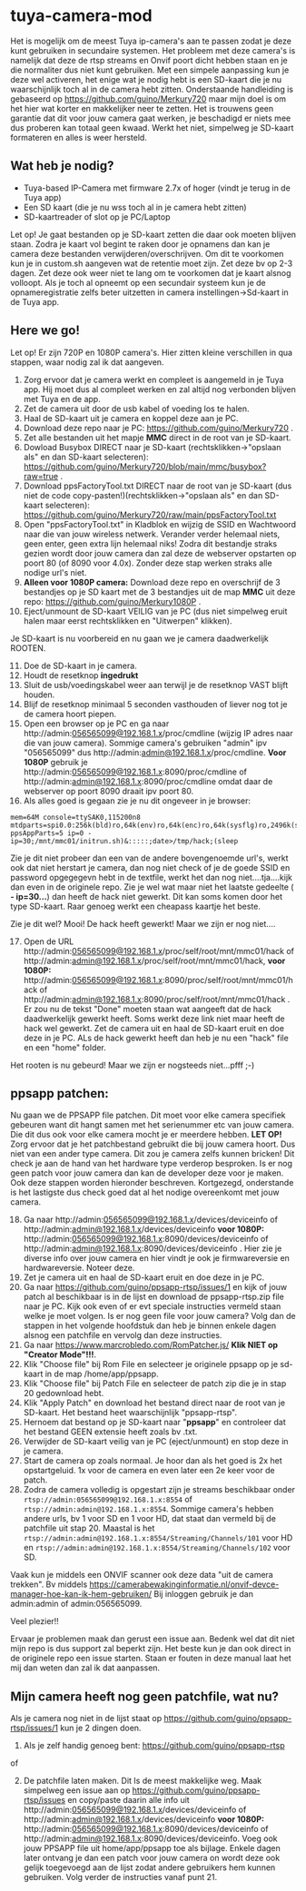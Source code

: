 # tuya-camera-mod

Het is mogelijk om de meest Tuya ip-camera's aan te passen zodat je deze kunt gebruiken in secundaire systemen.
Het probleem met deze camera's is namelijk dat deze de rtsp streams en Onvif poort dicht hebben staan en je die normaliter dus niet kunt gebruiken.
Met een simpele aanpassing kun je deze wel activeren, het enige wat je nodig hebt is een SD-kaart die je nu waarschijnlijk toch al in de camera hebt zitten.
Onderstaande handleiding is gebaseerd op https://github.com/guino/Merkury720 maar mijn doel is om het hier wat korter en makkelijker neer te zetten.
Het is trouwens geen garantie dat dit voor jouw camera gaat werken, je beschadigd er niets mee dus proberen kan totaal geen kwaad.
Werkt het niet, simpelweg je SD-kaart formateren en alles is weer hersteld.

## Wat heb je nodig?
- Tuya-based IP-Camera met firmware 2.7x of hoger (vindt je terug in de Tuya app)
- Een SD kaart (die je nu wss toch al in je camera hebt zitten)
- SD-kaartreader of slot op je PC/Laptop

Let op! Je gaat bestanden op je SD-kaart zetten die daar ook moeten blijven staan. Zodra je kaart vol begint te raken door je opnamens dan kan je camera deze bestanden verwijderen/overschrijven. Om dit te voorkomen kun je in custom.sh aangeven wat de retentie moet zijn. Zet deze bv op 2-3 dagen. Zet deze ook weer niet te lang om te voorkomen dat je kaart alsnog volloopt. Als je toch al opneemt op een secundair systeem kun je de opnameregistratie zelfs beter uitzetten in camera instellingen->Sd-kaart in de Tuya app.

## Here we go!

Let op! Er zijn 720P en 1080P camera's. Hier zitten kleine verschillen in qua stappen, waar nodig zal ik dat aangeven.

1. Zorg ervoor dat je camera werkt en compleet is aangemeld in je Tuya app. Hij moet dus al compleet werken en zal altijd nog verbonden blijven met Tuya en de app. 
2. Zet de camera uit door de usb kabel of voeding los te halen.
3. Haal de SD-kaart uit je camera en koppel deze aan je PC.
4. Download deze repo naar je PC: https://github.com/guino/Merkury720 .
5. Zet alle bestanden uit het mapje <b>MMC</b> direct in de root van je SD-kaart.
6. Dowload Busybox DIRECT naar je SD-kaart (rechtsklikken->"opslaan als" en dan SD-kaart selecteren): https://github.com/guino/Merkury720/blob/main/mmc/busybox?raw=true .
7. Download ppsFactoryTool.txt DIRECT naar de root van je SD-kaart (dus niet de code copy-pasten!)(rechtsklikken->"opslaan als" en dan SD-kaart selecteren): https://github.com/guino/Merkury720/raw/main/ppsFactoryTool.txt
8. Open "ppsFactoryTool.txt" in Kladblok en wijzig de SSID en Wachtwoord naar die van jouw wireless netwerk. Verander verder helemaal niets, geen enter, geen extra lijn helemaal niks! Zodra dit bestandje straks gezien wordt door jouw camera dan zal deze de webserver opstarten op poort 80 (of 8090 voor 4.0x). Zonder deze stap werken straks alle nodige url's niet.
9. <b>Alleen voor 1080P camera:</b> Download deze repo en overschrijf de 3 bestandjes op je SD kaart met de 3 bestandjes uit de map <b>MMC</b> uit deze repo: https://github.com/guino/Merkury1080P .
10. Eject/unmount de SD-kaart VEILIG van je PC (dus niet simpelweg eruit halen maar eerst rechtsklikken en "Uitwerpen" klikken).

Je SD-kaart is nu voorbereid en nu gaan we je camera daadwerkelijk ROOTEN.

11. Doe de SD-kaart in je camera.
12. Houdt de resetknop <b>ingedrukt</b>
13. Sluit de usb/voedingskabel weer aan terwijl je de resetknop VAST blijft houden.
14. Blijf de resetknop minimaal 5 seconden vasthouden of liever nog tot je de camera hoort piepen.
15. Open een browser op je PC en ga naar http://admin:056565099@192.168.1.x/proc/cmdline (wijzig IP adres naar die van jouw camera). Sommige camera's gebruiken "admin" ipv "056565099" dus http://admin:admin@192.168.1.x/proc/cmdline. <b>Voor 1080P</b> gebruik je http://admin:056565099@192.168.1.x:8090/proc/cmdline of http://admin:admin@192.168.1.x:8090/proc/cmdline omdat daar de webserver op poort 8090 draait ipv poort 80.
16. Als alles goed is gegaan zie je nu dit ongeveer in je browser: 
```
mem=64M console=ttySAK0,115200n8 mtdparts=spi0.0:256k(bld)ro,64k(env)ro,64k(enc)ro,64k(sysflg)ro,2496k(sys),4608k(app),640k(cfg) ppsAppParts=5 ip=0 - ip=30;/mnt/mmc01/initrun.sh)&:::::;date>/tmp/hack;(sleep
```
Zie je dit niet probeer dan een van de andere bovengenoemde url's, werkt ook dat niet herstart je camera, dan nog niet check of je de goede SSID en password opgegegevn hebt in de textfile, werkt het dan nog niet....tja....kijk dan even in de originele repo. Zie je wel wat maar niet het laatste gedeelte ( <b>- ip=30...</b>) dan heeft de hack niet gewerkt. Dit kan soms komen door het type SD-kaart. Raar genoeg werkt een cheapass kaartje het beste.

Zie je dit wel? Mooi! De hack heeft gewerkt!
Maar we zijn er nog niet....

17. Open de URL http://admin:056565099@192.168.1.x/proc/self/root/mnt/mmc01/hack of http://admin:admin@192.168.1.x/proc/self/root/mnt/mmc01/hack, <b>voor 1080P:</b> http://admin:056565099@192.168.1.x:8090/proc/self/root/mnt/mmc01/hack of http://admin:admin@192.168.1.x:8090/proc/self/root/mnt/mmc01/hack . Er zou nu de tekst "Done" moeten staan wat aangeeft dat de hack daadwerkelijk gewerkt heeft. Soms werkt deze link niet maar heeft de hack wel gewerkt. Zet de camera uit en haal de SD-kaart eruit en doe deze in je PC. ALs de hack gewerkt heeft dan heb je nu een "hack" file en een "home" folder.

Het rooten is nu gebeurd! Maar we zijn er nogsteeds niet...pfff ;-)

## ppsapp patchen:
Nu gaan we de PPSAPP file patchen. Dit moet voor elke camera specifiek gebeuren want dit hangt samen met het serienummer etc van jouw camera. Die dit dus ook voor elke camera mocht je er meerdere hebben.
<b>LET OP!</b> Zorg ervoor dat je het patchbestand gebruikt die bij jouw camera hoort. Dus niet van een ander type camera. Dit zou je camera zelfs kunnen bricken! Dit check je aan de hand van het hardware type verderop besproken. Is er nog geen patch voor jouw camera dan kan de developer deze voor je maken. Ook deze stappen worden hieronder beschreven. Kortgezegd, onderstande is het lastigste dus check goed dat al het nodige overeenkomt met jouw camera.

18. Ga naar http://admin:056565099@192.168.1.x/devices/deviceinfo of http://admin:admin@192.168.1.x/devices/deviceinfo <b>voor 1080P:</b> http://admin:056565099@192.168.1.x:8090/devices/deviceinfo of http://admin:admin@192.168.1.x:8090/devices/deviceinfo . Hier zie je diverse info over jouw camera en hier vindt je ook je firmwareversie en hardwareversie. Noteer deze.
19. Zet je camera uit en haal de SD-kaart eruit en doe deze in je PC.
20. Ga naar https://github.com/guino/ppsapp-rtsp/issues/1 en kijk of jouw patch al beschikbaar is in de lijst en download de ppsapp-rtsp.zip file naar je PC. Kijk ook even of er evt speciale instructies vermeld staan welke je moet volgen.  Is er nog geen file voor jouw camera? Volg dan de stappen in het volgende hoofdstuk dan heb je binnen enkele dagen alsnog een patchfile en vervolg dan deze instructies.
21. Ga naar https://www.marcrobledo.com/RomPatcher.js/ <b>Klik NIET op "Creator Mode"!!!</b>.
22. Klik "Choose file" bij Rom File en selecteer je originele ppsapp op je sd-kaart in de map /home/app/ppsapp.
23. Klik "Choose file" bij Patch File en selecteer de patch zip die je in stap 20 gedownload hebt.
24. Klik "Apply Patch" en download het bestand direct naar de root van je SD-kaart. Het bestand heet waarschijnlijk "ppsapp-rtsp".
25. Hernoem dat bestand op je SD-kaart naar "<b>ppsapp</b>" en controleer dat het bestand GEEN extensie heeft zoals bv .txt.
26. Verwijder de SD-kaart veilig van je PC (eject/unmount) en stop deze in je camera.
27. Start de camera op zoals normaal. Je hoor dan als het goed is 2x het opstartgeluid. 1x voor de camera en even later een 2e keer voor de patch.
28. Zodra de camera volledig is opgestart zijn je streams beschikbaar onder ```rtsp://admin:056565099@192.168.1.x:8554``` of ```rtsp://admin:admin@192.168.1.x:8554```. Sommige camera's hebben andere urls, bv 1 voor SD en 1 voor HD, dat staat dan vermeld bij de patchfile uit stap 20.
Maastal is het ```rtsp://admin:admin@192.168.1.x:8554/Streaming/Channels/101``` voor HD en ```rtsp://admin:admin@192.168.1.x:8554/Streaming/Channels/102``` voor SD.

Vaak kun je middels een ONVIF scanner ook deze data "uit de camera trekken".
Bv middels https://camerabewakinginformatie.nl/onvif-devce-manager-hoe-kan-ik-hem-gebruiken/
Bij inloggen gebruik je dan admin:admin of admin:056565099.

Veel plezier!!

Ervaar je problemen maak dan gerust een issue aan. Bedenk wel dat dit niet mijn repo is dus support zal beperkt zijn. Het beste kun je dan ook direct in de originele repo een issue starten. Staan er fouten in deze manual laat het mij dan weten dan zal ik dat aanpassen.

## Mijn camera heeft nog geen patchfile, wat nu?

Als je camera nog niet in de lijst staat op https://github.com/guino/ppsapp-rtsp/issues/1 kun je 2 dingen doen.

1. Als je zelf handig genoeg bent: https://github.com/guino/ppsapp-rtsp

of

2. De patchfile laten maken. Dit Is de meest makkelijke weg. Maak simpelweg een issue aan op https://github.com/guino/ppsapp-rtsp/issues en copy/paste daarin alle info uit http://admin:056565099@192.168.1.x/devices/deviceinfo of http://admin:admin@192.168.1.x/devices/deviceinfo <b>voor 1080P:</b> http://admin:056565099@192.168.1.x:8090/devices/deviceinfo of http://admin:admin@192.168.1.x:8090/devices/deviceinfo. Voeg ook jouw PPSAPP file uit home/app/ppsapp toe als bijlage. Enkele dagen later ontvang je dan een patch voor jouw camera on wordt deze ook gelijk toegevoegd aan de lijst zodat andere gebruikers hem kunnen gebruiken. Volg verder de instructies vanaf punt 21.


